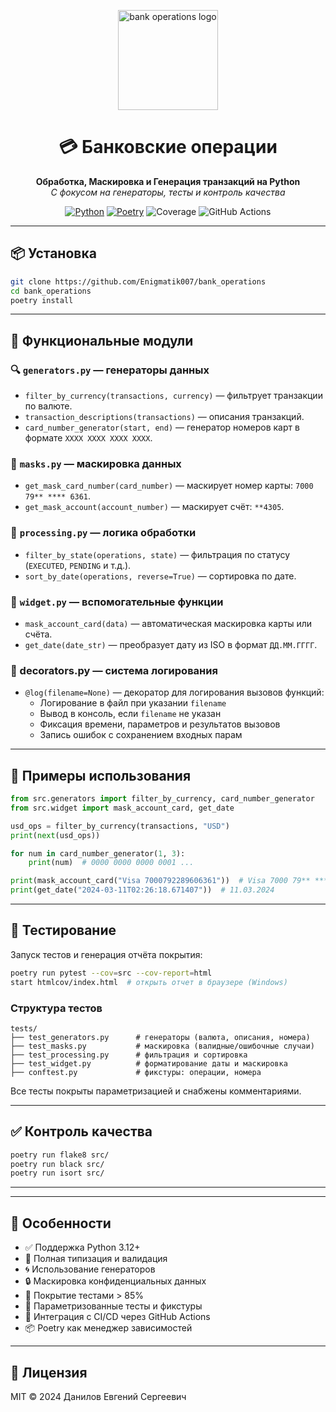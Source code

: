 <p align="center">
  <img src="https://img.icons8.com/clouds/500/bank-card-back-side.png" alt="bank operations logo" width="160"/>
</p>

<h1 align="center">💳 Банковские операции</h1>

<p align="center">
  <strong>Обработка, Маскировка и Генерация транзакций на Python</strong><br>
  <em>С фокусом на генераторы, тесты и контроль качества</em>
</p>

<p align="center">
  <a href="https://www.python.org/"><img src="https://img.shields.io/badge/Python-3.12+-blue.svg" alt="Python"></a>
  <a href="https://python-poetry.org/"><img src="https://img.shields.io/badge/Poetry-1.8+-orange.svg" alt="Poetry"></a>
  <img src="https://img.shields.io/badge/Coverage-85%25-brightgreen.svg" alt="Coverage">
  <img src="https://img.shields.io/github/actions/workflow/status/Enigmatik007/bank_operations/tests.yml?branch=main&label=CI" alt="GitHub Actions">
</p>

---

## 📦 Установка

```bash
git clone https://github.com/Enigmatik007/bank_operations
cd bank_operations
poetry install
```

---

## 🧰 Функциональные модули

### 🔍 `generators.py` — генераторы данных

- `filter_by_currency(transactions, currency)` — фильтрует транзакции по валюте.
- `transaction_descriptions(transactions)` — описания транзакций.
- `card_number_generator(start, end)` — генератор номеров карт в формате `XXXX XXXX XXXX XXXX`.

### 🔐 `masks.py` — маскировка данных

- `get_mask_card_number(card_number)` — маскирует номер карты: `7000 79** **** 6361`.
- `get_mask_account(account_number)` — маскирует счёт: `**4305`.

### 🧮 `processing.py` — логика обработки

- `filter_by_state(operations, state)` — фильтрация по статусу (`EXECUTED`, `PENDING` и т.д.).
- `sort_by_date(operations, reverse=True)` — сортировка по дате.

### 🧱 `widget.py` — вспомогательные функции

- `mask_account_card(data)` — автоматическая маскировка карты или счёта.
- `get_date(date_str)` — преобразует дату из ISO в формат `ДД.ММ.ГГГГ`.

### 📝 decorators.py — система логирования

- `@log(filename=None)` — декоратор для логирования вызовов функций:
  - Логирование в файл при указании `filename`
  - Вывод в консоль, если `filename` не указан
  - Фиксация времени, параметров и результатов вызовов
  - Запись ошибок с сохранением входных парам
---

## 🚀 Примеры использования

```python
from src.generators import filter_by_currency, card_number_generator
from src.widget import mask_account_card, get_date

usd_ops = filter_by_currency(transactions, "USD")
print(next(usd_ops))

for num in card_number_generator(1, 3):
    print(num)  # 0000 0000 0000 0001 ...

print(mask_account_card("Visa 7000792289606361"))  # Visa 7000 79** **** 6361
print(get_date("2024-03-11T02:26:18.671407"))  # 11.03.2024
```

---

## 🧪 Тестирование

Запуск тестов и генерация отчёта покрытия:

```bash
poetry run pytest --cov=src --cov-report=html
start htmlcov/index.html  # открыть отчет в браузере (Windows)
```

### Структура тестов

```
tests/
├── test_generators.py      # генераторы (валюта, описания, номера)
├── test_masks.py           # маскировка (валидные/ошибочные случаи)
├── test_processing.py      # фильтрация и сортировка
├── test_widget.py          # форматирование даты и маскировка
├── conftest.py             # фикстуры: операции, номера
```

Все тесты покрыты параметризацией и снабжены комментариями.

---

## ✅ Контроль качества

```bash
poetry run flake8 src/
poetry run black src/
poetry run isort src/
```

---

---

## 📌 Особенности

- ✅ Поддержка Python 3.12+
- 🧠 Полная типизация и валидация
- 🌀 Использование генераторов
- 🔒 Маскировка конфиденциальных данных
- 💯 Покрытие тестами > 85%
- 🧪 Параметризованные тесты и фикстуры
- 🔁 Интеграция с CI/CD через GitHub Actions
- 📦 Poetry как менеджер зависимостей

---

## 📝 Лицензия

MIT © 2024 Данилов Евгений Сергеевич